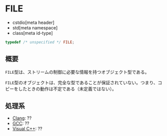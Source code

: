 # FILE
* cstdio[meta header]
* std[meta namespace]
* class[meta id-type]

```cpp
typedef /* unspecified */ FILE;
```

## 概要
`FILE`型は、ストリームの制御に必要な情報を持つオブジェクト型である。

`FILE`型のオブジェクトは、完全な型であることが保証されていない。つまり、コピーをしたときの動作は不定である（未定義ではない）。

## 処理系

- [Clang](/implementation.md#clang): ??
- [GCC](/implementation.md#gcc): ??
- [Visual C++](/implementation.md#visual_cpp): ??
